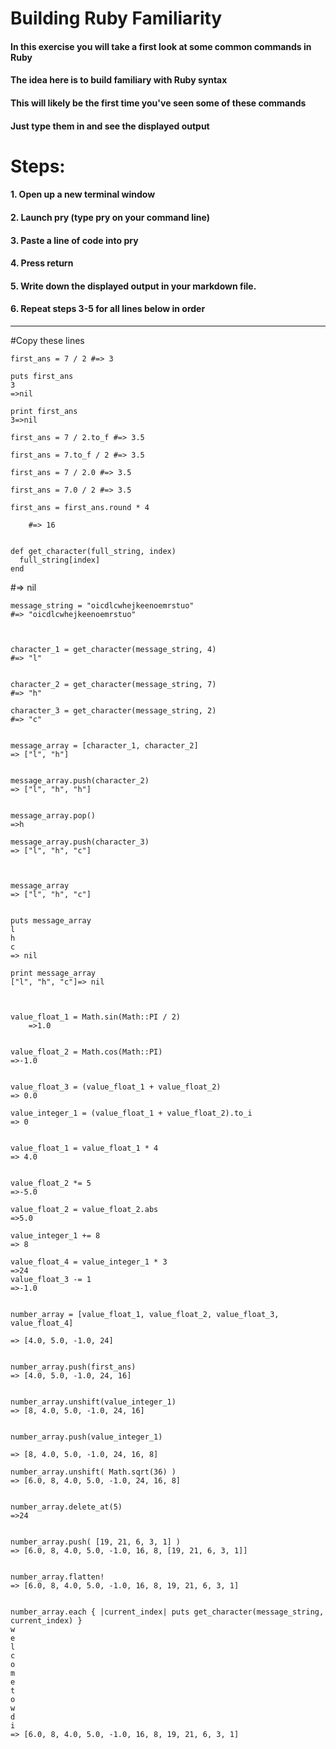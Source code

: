 # Building Ruby Familiarity

#### In this exercise you will take a first look at some common commands in Ruby
#### The idea here is to build familiary with Ruby syntax
#### This will likely be the first time you've seen some of these commands
#### Just type them in and see the displayed output

# Steps:
####   1. Open up a new terminal window
####   2. Launch pry (type pry on your command line)
####   3. Paste a line of code into pry
####   4. Press return
####   5. Write down the displayed output in your markdown file.
####   6. Repeat steps 3-5 for all lines below in order

---
#Copy these lines

	first_ans = 7 / 2 #=> 3

	puts first_ans
	3
	=>nil

	print first_ans
	3=>nil

	first_ans = 7 / 2.to_f #=> 3.5

	first_ans = 7.to_f / 2 #=> 3.5

	first_ans = 7 / 2.0 #=> 3.5

	first_ans = 7.0 / 2 #=> 3.5

	first_ans = first_ans.round * 4

		#=> 16


	def get_character(full_string, index)
	  full_string[index]
	end
#=> nil

	message_string = "oicdlcwhejkeenoemrstuo"
	#=> "oicdlcwhejkeenoemrstuo"



	character_1 = get_character(message_string, 4)
	#=> "l"


	character_2 = get_character(message_string, 7)
	#=> "h"

	character_3 = get_character(message_string, 2)
	#=> "c"


	message_array = [character_1, character_2]
	=> ["l", "h"]


	message_array.push(character_2)
	=> ["l", "h", "h"]


	message_array.pop()
	=>h

	message_array.push(character_3)
	=> ["l", "h", "c"]



	message_array
	=> ["l", "h", "c"]


	puts message_array
	l
	h
	c
	=> nil

	print message_array
	["l", "h", "c"]=> nil



	value_float_1 = Math.sin(Math::PI / 2)
		=>1.0


	value_float_2 = Math.cos(Math::PI)
	=>-1.0


	value_float_3 = (value_float_1 + value_float_2)
	=> 0.0

	value_integer_1 = (value_float_1 + value_float_2).to_i
	=> 0


	value_float_1 = value_float_1 * 4
	=> 4.0


	value_float_2 *= 5
	=>-5.0

	value_float_2 = value_float_2.abs
	=>5.0

	value_integer_1 += 8
	=> 8

	value_float_4 = value_integer_1 * 3
	=>24
	value_float_3 -= 1
	=>-1.0


	number_array = [value_float_1, value_float_2, value_float_3, value_float_4]

	=> [4.0, 5.0, -1.0, 24]


	number_array.push(first_ans)
	=> [4.0, 5.0, -1.0, 24, 16]


	number_array.unshift(value_integer_1)
	=> [8, 4.0, 5.0, -1.0, 24, 16]


	number_array.push(value_integer_1)

	=> [8, 4.0, 5.0, -1.0, 24, 16, 8]

	number_array.unshift( Math.sqrt(36) )
	=> [6.0, 8, 4.0, 5.0, -1.0, 24, 16, 8]


	number_array.delete_at(5)
	=>24


	number_array.push( [19, 21, 6, 3, 1] )
	=> [6.0, 8, 4.0, 5.0, -1.0, 16, 8, [19, 21, 6, 3, 1]]


	number_array.flatten!
	=> [6.0, 8, 4.0, 5.0, -1.0, 16, 8, 19, 21, 6, 3, 1]


	number_array.each { |current_index| puts get_character(message_string, current_index) }
	w
	e
	l
	c
	o
	m
	e
	t
	o
	w
	d
	i
	=> [6.0, 8, 4.0, 5.0, -1.0, 16, 8, 19, 21, 6, 3, 1]


